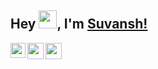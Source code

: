 ## Hey <img src="https://github.com/TheDudeThatCode/TheDudeThatCode/blob/master/Assets/Hi.gif" width="29px">, I'm [Suvansh!](https://suva007.github.io/suvansh_arora.com) 

<a href="https://www.linkedin.com/in/suvansh-arora">
  <img align="left" width="24px" src="https://cdn.jsdelivr.net/npm/simple-icons@v3/icons/linkedin.svg"  />
</a>
<a href="mailto:suvansharora07@gmail.com">
  <img align="left" width="26px" src="https://cdn.jsdelivr.net/npm/simple-icons@v3/icons/gmail.svg" />
</a>
<a href="https://www.instagram.com/arorasuvansh/">
  <img align="left" width="26px" src="https://cdn.jsdelivr.net/npm/simple-icons@v3/icons/instagram.svg" />
</a>

<br />
<br />
